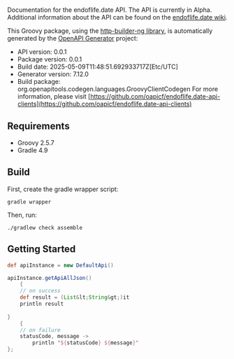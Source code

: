 # 

Documentation for the endoflife.date API. The API is currently in Alpha. Additional information about the API can be found on the [endoflife.date wiki](https://github.com/endoflife-date/endoflife.date/wiki).

This Groovy package, using the [http-builder-ng library](https://http-builder-ng.github.io/http-builder-ng/), is automatically generated by the [OpenAPI Generator](https://openapi-generator.tech) project:

- API version: 0.0.1
- Package version: 0.0.1
- Build date: 2025-05-09T11:48:51.692933717Z[Etc/UTC]
- Generator version: 7.12.0
- Build package: org.openapitools.codegen.languages.GroovyClientCodegen
For more information, please visit [https://github.com/oapicf/endoflife.date-api-clients](https://github.com/oapicf/endoflife.date-api-clients)

## Requirements

* Groovy 2.5.7
* Gradle 4.9

## Build

First, create the gradle wrapper script:

```
gradle wrapper
```

Then, run:

```
./gradlew check assemble
```

## Getting Started


```groovy
def apiInstance = new DefaultApi()

apiInstance.getApiAllJson()
    {
    // on success
    def result = (List&lt;String&gt;)it
    println result
    
}
    {
    // on failure
    statusCode, message ->
        println "${statusCode} ${message}"
};
```

